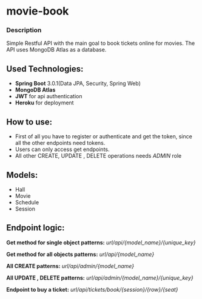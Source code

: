 # movie-book

### Description

Simple Restful API with the main goal to book tickets online for movies. The API uses MongoDB Atlas as a database.

## Used Technologies:
* **Spring Boot** 3.0.1(Data JPA, Security, Spring Web)
* **MongoDB Atlas**
* **JWT** for api authentication
* **Heroku** for deployment

## How to use:
* First of all you have to register or authenticate and get the token, since all the other endpoints need tokens.
* Users can only access get endpoints.
* All other CREATE, UPDATE , DELETE operations needs *ADMIN* role


## Models:
* Hall
* Movie
* Schedule
* Session


## Endpoint logic:
**Get method for single object patterns:**  *url/api/{model_name}/{unique_key}*

**Get method for all objects patterns:**  *url/api/{model_name}*

**All CREATE patterns:** *url/api/admin/{model_name}*

**All UPDATE , DELETE patterns:** *url/api/admin/{model_name}/{unique_key}*

**Endpoint to buy a ticket:** *url/api/tickets/book/{session}/{row}/{seat}*
